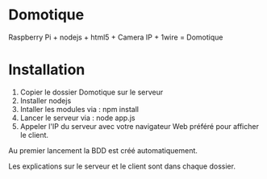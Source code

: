Domotique
=========

Raspberry Pi + nodejs + html5 + Camera IP + 1wire = Domotique

# Installation

1. Copier le dossier Domotique sur le serveur
2. Installer nodejs
3. Intaller les modules via : npm install
4. Lancer le serveur via : node app.js
5. Appeler l'IP du serveur avec votre navigateur Web préféré pour afficher le client.

Au premier lancement la BDD est créé automatiquement.

Les explications sur le serveur et le client sont dans chaque dossier.